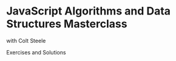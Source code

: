 # JavaScript Algorithms and Data Structures Masterclass
with Colt Steele

<p>Exercises and Solutions</p>
